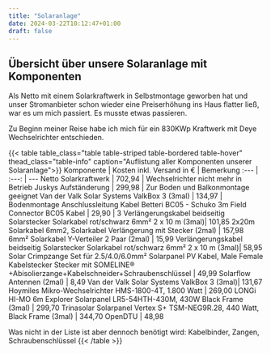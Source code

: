 ```yaml
---
title: "Solaranlage"
date: 2024-03-22T10:12:47+01:00
draft: false
---
```


## Übersicht über unsere Solaranlage mit Komponenten

Als Netto mit einem Solarkraftwerk in Selbstmontage geworben hat und unser Stromanbieter schon wieder eine Preiserhöhung ins Haus flatter ließ, war es um mich passiert. Es musste etwas passieren.

Zu Beginn meiner Reise habe ich mich für ein 830KWp Kraftwerk mit Deye Wechselrichter entschieden.


{{< table table_class="table table-striped table-bordered table-hover" thead_class="table-info" caption="Auflistung aller Komponenten unserer Solaranlage">}}
Komponente | Kosten inkl. Versand іn € | Bemerkung
:--- | :---: | ---
Netto Solarkraftwerk | 702,94 | Wechselrichter nicht mehr in Betrieb
Juskys Aufständerung | 299,98  | Zur Boden und Balkonmontage geeignet
Van der Valk Solar Systems ValkBox 3  (3mal) | 134,97 | Bodenmontage
Anschlussleitung Kabel Betteri BC05 - Schuko 3m Field Connector BC05 Kabel | 29,90 |
3
Verlängerungskabel beidseitig Solarstecker Solarkabel rot/schwarz 6mm² 2 x 10 m (3mal)| 101,85
2x20m Solarkabel 6mm2, Solarkabel Verlängerung mit Stecker (2mal) | 157,98
6mm² Solarkabel Y-Verteiler 2 Paar (2mal) | 15,99
Verlängerungskabel beidseitig Solarstecker Solarkabel rot/schwarz 6mm² 2 x 10 m (3mal)| 58,95
Solar Crimpzange Set für 2.5/4.0/6.0mm² Solarpanel PV Kabel, Male Female Kabelstecker Stecker mit SOMELINE® +Abisolierzange+Kabelschneider+Schraubenschlüssel | 49,99
Solarflow Antennen (2mal) | 8,49
Van der Valk Solar Systems ValkBox 3 (3mal)| 131,67
Hoymiles Mikro-Wechselrichter HMS-1800-4T, 1.800 Watt | 269,00
LONGi HI-MO 6m Explorer Solarpanel LR5-54HTH-430M, 430W Black Frame (3mal) | 299,70
Trinasolar Solarpanel Vertex S+ TSM-NEG9R.28, 440 Watt, Black Frame (3mal) | 344,70
OpenDTU | 48,98

Was nicht in der Liste ist aber dennoch benötigt wird:
Kabelbinder, Zangen, Schraubenschlüssel
{{< /table >}}
